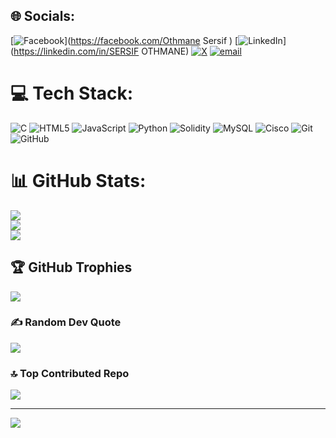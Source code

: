 
## 🌐 Socials:
[![Facebook](https://img.shields.io/badge/Facebook-%231877F2.svg?logo=Facebook&logoColor=white)](https://facebook.com/Othmane Sersif ) [![LinkedIn](https://img.shields.io/badge/LinkedIn-%230077B5.svg?logo=linkedin&logoColor=white)](https://linkedin.com/in/SERSIF OTHMANE) [![X](https://img.shields.io/badge/X-black.svg?logo=X&logoColor=white)](https://x.com/@SersifOthmane) [![email](https://img.shields.io/badge/Email-D14836?logo=gmail&logoColor=white)](mailto:othmane.firs@gmail.com) 

# 💻 Tech Stack:
![C](https://img.shields.io/badge/c-%2300599C.svg?style=for-the-badge&logo=c&logoColor=white) ![HTML5](https://img.shields.io/badge/html5-%23E34F26.svg?style=for-the-badge&logo=html5&logoColor=white) ![JavaScript](https://img.shields.io/badge/javascript-%23323330.svg?style=for-the-badge&logo=javascript&logoColor=%23F7DF1E) ![Python](https://img.shields.io/badge/python-3670A0?style=for-the-badge&logo=python&logoColor=ffdd54) ![Solidity](https://img.shields.io/badge/Solidity-%23363636.svg?style=for-the-badge&logo=solidity&logoColor=white) ![MySQL](https://img.shields.io/badge/mysql-4479A1.svg?style=for-the-badge&logo=mysql&logoColor=white) ![Cisco](https://img.shields.io/badge/cisco-%23049fd9.svg?style=for-the-badge&logo=cisco&logoColor=black) ![Git](https://img.shields.io/badge/git-%23F05033.svg?style=for-the-badge&logo=git&logoColor=white) ![GitHub](https://img.shields.io/badge/github-%23121011.svg?style=for-the-badge&logo=github&logoColor=white)
# 📊 GitHub Stats:
![](https://github-readme-stats.vercel.app/api?username=0xsersif&theme=dark&hide_border=false&include_all_commits=false&count_private=false)<br/>
![](https://nirzak-streak-stats.vercel.app/?user=0xsersif&theme=dark&hide_border=false)<br/>
![](https://github-readme-stats.vercel.app/api/top-langs/?username=0xsersif&theme=dark&hide_border=false&include_all_commits=false&count_private=false&layout=compact)

## 🏆 GitHub Trophies
![](https://github-profile-trophy.vercel.app/?username=0xsersif&theme=default&no-frame=false&no-bg=true&margin-w=4)

### ✍️ Random Dev Quote
![](https://quotes-github-readme.vercel.app/api?type=horizontal&theme=radical)

### 🔝 Top Contributed Repo
![](https://github-contributor-stats.vercel.app/api?username=0xsersif&limit=5&theme=monokai&combine_all_yearly_contributions=true)

---
[![](https://visitcount.itsvg.in/api?id=0xsersif&icon=0&color=0)](https://visitcount.itsvg.in)


